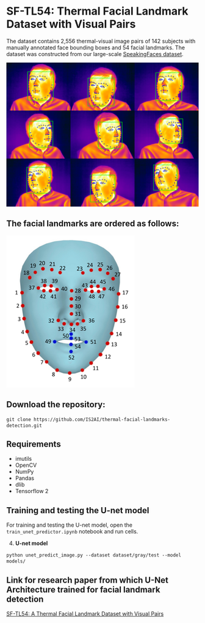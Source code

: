 # SF-TL54: Thermal Facial Landmark Dataset with Visual Pairs
The dataset contains 2,556 thermal-visual image pairs of 142 subjects with manually annotated face bounding boxes and 54 facial landmarks. The dataset was constructed from our large-scale [SpeakingFaces dataset](https://github.com/IS2AI/SpeakingFaces).

<img src= "https://raw.githubusercontent.com/IS2AI/thermal-facial-landmarks-detection/main/figures/example.png"> 


## The facial landmarks are ordered as follows:

<img src= "https://raw.githubusercontent.com/IS2AI/thermal-facial-landmarks-detection/main/figures/land_conf.png"> 

## Download the repository:
```
git clone https://github.com/IS2AI/thermal-facial-landmarks-detection.git
```
## Requirements
- imutils
- OpenCV
- NumPy
- Pandas
- dlib
- Tensorflow 2

## Training and testing the U-net model
For training and testing the U-net model, open the `train_unet_predictor.ipynb` notebook and run cells.

4. **U-net model**
```
python unet_predict_image.py --dataset dataset/gray/test --model  models/ 
```





## Link for research paper from which U-Net Architecture trained for facial landmark detection
[SF-TL54: A Thermal Facial Landmark Dataset with Visual Pairs](https://ieeexplore.ieee.org/abstract/document/9708901)


